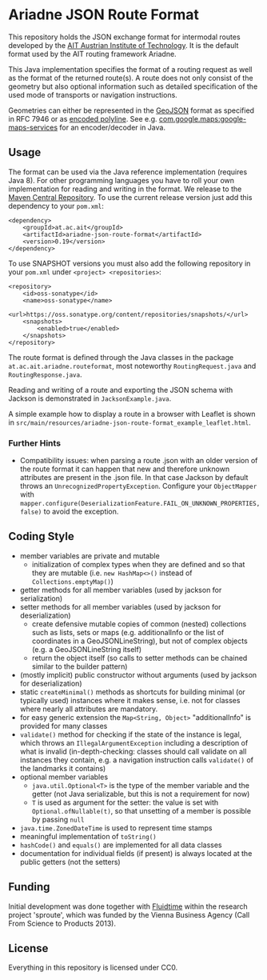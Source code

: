 # Ariadne JSON Route Format
This repository holds the JSON exchange format for intermodal routes developed by the [AIT Austrian Institute of Technology](https://www.ait.ac.at/en/about-the-ait/center/center-for-mobility-systems). It is the default format used by the AIT routing framework Ariadne.

This Java implementation specifies the format of a routing request as well as the format of the returned route(s). A route does not only consist of the geometry but also optional information such as detailed specification of the used mode of transports or navigation instructions.

Geometries can either be represented in the [GeoJSON](http://geojson.org) format as specified in RFC 7946 or as [encoded polyline](https://developers.google.com/maps/documentation/utilities/polylinealgorithm). See e.g. [com.google.maps:google-maps-services](https://googlemaps.github.io/google-maps-services-java/v0.2.3/javadoc/index.html?com/google/maps/model/EncodedPolyline.html) for an encoder/decoder in Java. 

## Usage
The format can be used via the Java reference implementation (requires Java 8).
For other programming languages you have to roll your own implementation for reading and writing in the format.
We release to the [Maven Central Repository](https://search.maven.org).
To use the current release version just add this dependency to your `pom.xml`: 

	<dependency>
		<groupId>at.ac.ait</groupId>
		<artifactId>ariadne-json-route-format</artifactId>
		<version>0.19</version>
	</dependency>

To use SNAPSHOT versions you must also add the following repository in your `pom.xml` under `<project> <repositories>`:

	<repository>
	    <id>oss-sonatype</id>
	    <name>oss-sonatype</name>
	    <url>https://oss.sonatype.org/content/repositories/snapshots/</url>
	    <snapshots>
	        <enabled>true</enabled>
	    </snapshots>
	</repository> 

The route format is defined through the Java classes in the package `at.ac.ait.ariadne.routeformat`, most noteworthy `RoutingRequest.java` and `RoutingResponse.java`.

Reading and writing of a route and exporting the JSON schema with Jackson is demonstrated in `JacksonExample.java`.

A simple example how to display a route in a browser with Leaflet is shown in `src/main/resources/ariadne-json-route-format_example_leaflet.html`.

### Further Hints

- Compatibility issues: when parsing a route .json with an older version of the route format it can happen that new and therefore unknown attributes are present in the .json file. In that case Jackson by default throws an `UnrecognizedPropertyException`. Configure your `ObjectMapper` with `mapper.configure(DeserializationFeature.FAIL_ON_UNKNOWN_PROPERTIES, false)` to avoid the exception.

## Coding Style
- member variables are private and mutable
    - initialization of complex types when they are defined and so that they are mutable (i.e. `new HashMap<>()` instead of `Collections.emptyMap()`)
- getter methods for all member variables (used by jackson for serialization)
- setter methods for all member variables (used by jackson for deserialization)
    - create defensive mutable copies of common (nested) collections such as lists, sets or maps (e.g. additionalInfo or the list of coordinates in a GeoJSONLineString), but not of complex objects (e.g. a GeoJSONLineString itself)
    - return the object itself (so calls to setter methods can be chained similar to the builder pattern)
- (mostly implicit) public constructor without arguments (used by jackson for deserialization)
- static `createMinimal()` methods as shortcuts for building minimal (or typically used) instances where it makes sense, i.e. not for classes where nearly all attributes are mandatory.
- for easy generic extension the `Map<String, Object>` "additionalInfo" is provided for many classes
- `validate()` method for checking if the state of the instance is legal, which throws an `IllegalArgumentException` including a description of what is invalid (in-depth-checking: classes should call validate on all instances they contain, e.g. a navigation instruction calls `validate()` of the landmarks it contains)
- optional member variables
    - `java.util.Optional<T>` is the type of the member variable and the getter (not Java serializable, but this is not a requirement for now)
    - `T` is used as argument for the setter: the value is set with `Optional.ofNullable(t)`, so that unsetting of a member is possible by passing `null`
- `java.time.ZonedDateTime` is used to represent time stamps
- meaningful implementation of `toString()`
- `hashCode()` and `equals()` are implemented for all data classes
- documentation for individual fields (if present) is always located at the public getters (not the setters)

## Funding
Initial development was done together with [Fluidtime](http://www.fluidtime.com) within the research project 'sproute', which was funded by the Vienna Business Agency (Call From Science to Products 2013).

## License
Everything in this repository is licensed under CC0.